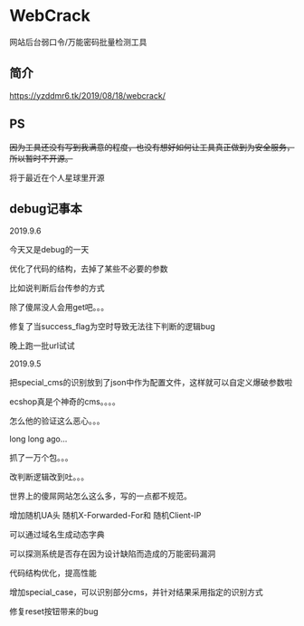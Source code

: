# WebCrack
网站后台弱口令/万能密码批量检测工具

## 简介

https://yzddmr6.tk/2019/08/18/webcrack/


## PS

~~因为工具还没有写到我满意的程度，也没有想好如何让工具真正做到为安全服务，所以暂时不开源。~~

将于最近在个人星球里开源

## debug记事本

2019.9.6

今天又是debug的一天

优化了代码的结构，去掉了某些不必要的参数

比如说判断后台传参的方式

除了傻屌没人会用get吧。。。

修复了当success_flag为空时导致无法往下判断的逻辑bug

晚上跑一批url试试

2019.9.5

把special_cms的识别放到了json中作为配置文件，这样就可以自定义爆破参数啦

ecshop真是个神奇的cms。。。。

怎么他的验证这么恶心。。。


long long ago...

抓了一万个包。。。

改判断逻辑改到吐。。。

世界上的傻屌网站怎么这么多，写的一点都不规范。

增加随机UA头 随机X-Forwarded-For和 随机Client-IP

可以通过域名生成动态字典

可以探测系统是否存在因为设计缺陷而造成的万能密码漏洞

代码结构优化，提高性能

增加special_case，可以识别部分cms，并针对结果采用指定的识别方式

修复reset按钮带来的bug
